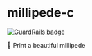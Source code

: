 # millipede-c

[![GuardRails badge](https://badges.production.guardrails.io/moul/millipede-c.svg)](https://www.guardrails.io)

:bug: Print a beautiful millipede
